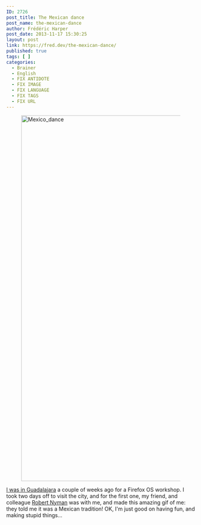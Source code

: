 ```yaml
---
ID: 2726
post_title: The Mexican dance
post_name: the-mexican-dance
author: Frédéric Harper
post_date: 2013-11-17 15:30:25
layout: post
link: https://fred.dev/the-mexican-dance/
published: true
tags: [ ]
categories:
  - Brainer
  - English
  - FIX ANTIDOTE
  - FIX IMAGE
  - FIX LANGUAGE
  - FIX TAGS
  - FIX URL
---
```

<figure><img alt="Mexico_dance" src="http://fred.dev/wp-content/uploads/2013/11/Mexico_dance.gif" width="730" height="972"/></figure><a title="Going to Guadalajara in Mexico, anything a tourist should do?" href="https://fred.dev/going-to-guadalajara-in-mexico-anything-a-tourist-should-do/">I was in Guadalajara</a> a couple of weeks ago for a Firefox OS workshop. I took two days off to visit the city, and for the first one, my friend, and colleague <a href="https://robertnyman.com/" target="_blank" rel="noopener noreferrer">Robert Nyman</a> was with me, and made this amazing gif of me: they told me it was a Mexican tradition! OK, I'm just good on having fun, and making stupid things...